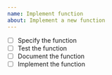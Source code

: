 ```yaml
---
name: Implement function
about: Implement a new function
---
```


- [ ] Specify the function
- [ ] Test the function
- [ ] Document the function
- [ ] Implement the function
